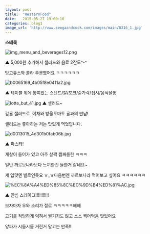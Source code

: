 ```yaml
---
layout: post
title:  "WesternFood"
date:   2015-05-27 19:00:10
categories: blog1
image_url: 'http://www.seogaandcook.com/images/main/0316_1.jpg'
---
```






**스테쿡**



![img_menu_and_beverages12.png](http://www.dechocolatecoffeeand.co.kr/home2015/and/img/img_menu_and_beverages12.png)

▲ 5,000원 추가해서 샐러드와 음료 2잔도^-^

망고쥬스와 콜라 주문했어요 ㅋㅋㅋㅋㅋㅋ

 


![b0065169_4b05f8e0411a2.jpg](http://pds15.egloos.com/pds/200911/20/69/b0065169_4b05f8e0411a2.jpg)



▲ 테이블 위에 놓여있는 스텐드/칼/포크/숟가락/접시/음식물통









![lotte_but_41.jpg](http://blog.lotte.co.kr/wp-content/uploads/2013/10/lotte_but_41.jpg)
▲  샐러드~ 

감귤 샐러드로 ​ 야채와 방울토마토 귤과의 만남!​

샐러드는 좋아하는 저는 맛있게 먹었답니다.






![d0013015_4d301b0fab06b.jpg](http://pds21.egloos.com/pds/201101/14/15/d0013015_4d301b0fab06b.jpg)


▲ 파스타!

게살이 들어가 있고 아주 살짝 짭짜롬한 ㅋㅋㅋ

일반 까르보나라보다 느끼한건 들한거 같네요~

제 입맛엔 별로인듯요 ㅠ_ㅠ다음번엔 까르보나라 먹어보고 싶어요 ㅋㅋㅋㅋㅋㅋ​




![%EC%8A%A4%ED%85%8C%EC%9D%B4%ED%81%AC.jpg](http://www.hgclinic.com/wp-content/uploads/2015/02/%EC%8A%A4%ED%85%8C%EC%9D%B4%ED%81%AC.jpg)

▲ 안심 스테이크!!!!!!!!!!!

보자마자 우와 소리가 절로 ㅋㅋㅋㅋㅋ헤헤

고기를 적당하게 익혀서 찔기지도 않고 소스 찍어먹음 맛있어요

 

양파가 시들시들 거린거 말고는 만족!!



















